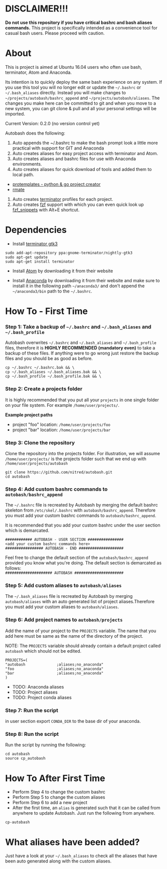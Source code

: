 # DISCLAIMER!!!
**Do not use this repository if you have critical bashrc and bash aliases commands.** This project is specifically intended as a convenience tool for casual bash users. Please proceed with caution.

# About
This is project is aimed at Ubuntu 16.04 users who often use bash, terminator, Atom and Anaconda.

Its intention is to quickly deploy the same bash experience on any system. If you use this tool you will no longer edit or update the `~/.bashrc` or `~/.bash_aliases` directly. Instead you will make changes to `~/projects/autobash/bashrc_append` and `~/projects/autobash/aliases`. The changes you make here can be committed to git and when you move to a new system, you can git clone & pull and all your personal settings will be imported.

Current Version: 0.2.0 (no version control yet)


Autobash does the following:
1. Auto appends the ~/.bashrc to make the bash prompt look a little more practical with support for GIT and Anaconda
1. Auto creates aliases for easy project access with terminator and Atom.
1. Auto creates aliases and bashrc files for use with Anaconda environments.
1. Auto creates aliases for quick download of tools and added them to local path.
  - [protemplates - python & go project creator](https://github.com/ansrivas/protemplates)
  - [rmate](https://github.com/textmate/rmate)
1. Auto creates [terminator](https://launchpad.net/~gnome-terminator/+archive/ubuntu/nightly-gtk3) profiles for each project.
1. Auto creates [fzf](https://github.com/junegunn/fzf) support with which you can even quick look up [fzf_snippets](https://gist.github.com/nitred/84e11ef8b96454d39e9639ab82d9058a#file-fzf_snippets) with Alt+E shortcut.

# Dependencies
* Install [terminator gtk3](https://launchpad.net/~gnome-terminator/+archive/ubuntu/nightly-gtk3)

```
sudo add-apt-repository ppa:gnome-terminator/nightly-gtk3
sudo apt-get update
sudo apt-get install terminator
```

* Install [Atom](https://atom.io/) by downloading it from their website

* Install [Anaconda](https://www.anaconda.com/download/) by downloading it from their website and make sure to install it in the following path `~/anaconda3/` and don't append the `~/anaconda3/bin` path to the `~/.bashrc`.

# How To - First Time

### Step 1: Take a backup of `~/.bashrc` and `~/.bash_aliases` and `~/.bash_profile`
Autobash overwrites `~/.bashrc` and `~/.bash_aliases` and `~/.bash_profile` files, therefore it is **HIGHLY RECOMMENDED (mandatory even)** to take a backup of these files. If anything were to go wrong just restore the backup files and you should be as good as before.

```
cp ~/.bashrc ~/.bashrc.bak && \
cp ~/.bash_aliases ~/.bash_aliases.bak && \
cp ~/.bash_profile ~/.bash_profile.bak && \
```

### Step 2: Create a projects folder
It is highly recommended that you put all your `projects` in one single folder on your file system. For example `/home/user/projects/`.

**Example project paths**
- project "foo" location: `/home/user/projects/foo`
- project "bar" location: `/home/user/projects/bar`


### Step 3: Clone the repository
Clone the repository into the projects folder. For illustration, we will assume `/home/user/projects/` is the projects folder such that we end up with `/home/user/projects/autobash`

```
git clone https://github.com/nitred/autobash.git
cd autobash
```


### Step 4: Add custom bashrc commands to `autobash/bashrc_append`
The `~/.bashrc` file is recreated by Autobash by merging the default bashrc skeleton from `/etc/skel/.bashrc` with `autobash/bashrc_append`. Therefore you must add your custom bashrc commands to `autobash/bashrc_append`.

It is recommended that you add your custom bashrc under the user section which is demarcated.
```
############ AUTOBASH - USER SECTION ################
<add your custom bashrc commands here>
################# AUTOBASH - END ####################
```

Feel free to change the default section of the `autobash/bashrc_append` provided you know what you're doing. The default section is demarcated as follows:  
`##################### AUTOBASH ######################`


### Step 5: Add custom aliases to `autobash/aliases`
The `~/.bash_aliases` file is recreated by Autobash by merging `autobash/aliases` with an auto generated list of project aliases.Therefore you must add your custom aliases to `autobash/aliases`.


### Step 6: Add project names to `autobash/projects`
Add the name of your project to the `PROJECTS` variable. The name that you add here must be same as the name of the directory of the project.

NOTE: The `PROJECTS` variable should already contain a default project called `autobash` which should not be edited.
```
PROJECTS=(
"autobash              ;aliases;no_anaconda"
"foo                   ;aliases;no_anaconda"
"bar                   ;aliases;no_anaconda"
)
```

* TODO: Anaconda aliases
* TODO: Project aliases
* TODO: Project conda aliases
### Step 7: Run the script
in user section export `CONDA_DIR` to the base dir of your anaconda.

### Step 8: Run the script
Run the script by running the following:
```
cd autobash
source cp_autobash
```


# How To After First Time

* Perform Step 4 to change the custom bashrc
* Perform Step 5 to change the custom aliases
* Perform Step 6 to add a new project
* After the first time, an `alias` is generated such that it can be called from anywhere to update Autobash. Just run the following from anywhere.  
```
cp-autobash
```


# What aliases have been added?
Just have a look at your `~/.bash_aliases` to check all the aliases that have been auto generated along with the custom aliases.
